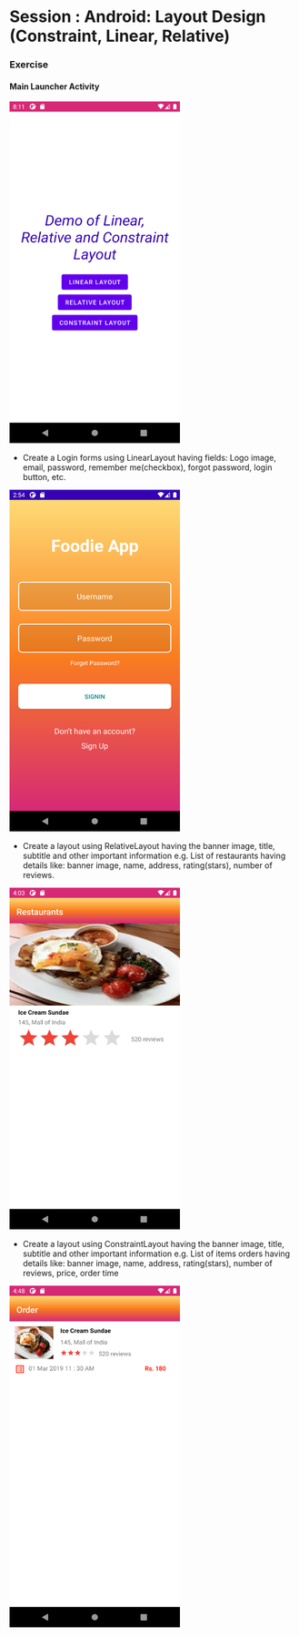 # Session : Android: Layout Design (Constraint, Linear, Relative)

### Exercise

#### Main Launcher Activity
<img src="output.png" width="300" height="600" />

* Create a Login forms using LinearLayout having fields: Logo image, email, password, remember me(checkbox), forgot password, login button, etc.

<img src="output1.png" width="300" height="600" />

* Create a layout using RelativeLayout having the banner image, title, subtitle and other important information e.g. List of restaurants having details like: banner image, name, address, rating(stars), number of reviews.

<img src="output2.png" width="300" height="600" />

* Create a layout using ConstraintLayout having the banner image, title, subtitle and other important information e.g. List of items orders having details like: banner image, name, address, rating(stars), number of reviews, price, order time

<img src="output3.png" width="300" height="600" />
